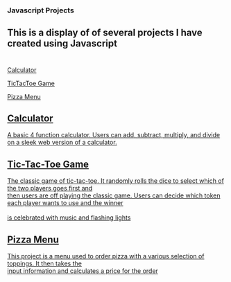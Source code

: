 <h3>Javascript Projects</h3>

<h2>This is a display of of several projects I have created using Javascript<h2>

<h1><Projects></h1>
  
<p><a href="calculator.html">Calculator</a></p>
<p><a href="TicTacToe.html">TicTacToe Game</a></p>
<p><a href="Pizza.html">Pizza Menu</p>


<h2>Calculator</h2>
<P>A basic 4 function calculator. Users can add, subtract, multiply, and divide on a sleek web version of a calculator.</p>

<h2>Tic-Tac-Toe Game</h2>

<p>The classic game of tic-tac-toe. It randomly rolls the dice to select which of the two players goes first and<br>
then users are off playing the classic game. Users can decide which token each player wants to use and the winner</br><br>
is celebrated with music and flashing lights</br></p>

<h2>Pizza Menu</h2>
<p>This project is a menu used to order pizza with a various selection of toppings. It then takes the<br>
input information and calculates a price for the order</br></p>

